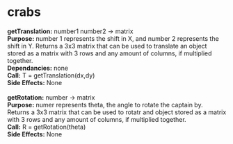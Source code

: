 # crabs

<b>getTranslation:</b> number1 number2 -> matrix 
<br><b>Purpose:</b> number 1 represents the shift in X, and number 2 represents the shift in Y. Returns a 3x3 matrix that can be used to translate an object stored as a matrix with 3 rows and any amount of columns, if multiplied together.
<br><b>Dependancies:</b> none
<br><b>Call:</b> T = getTranslation(dx,dy) 
<br><b>Side Effects:</b> None 
<br>
<br><b>getRotation:</b> number -> matrix
<br><b>Purpose:</b> numer represents theta, the angle to rotate the captain by. Returns a 3x3 matrix that can be used to rotatr and object stored as a matrix with 3 rows and any amount of columns, if multiplied together.
<br><b>Call:</b> R = getRotation(theta)
<br><b>Side Effects:</b> None 
